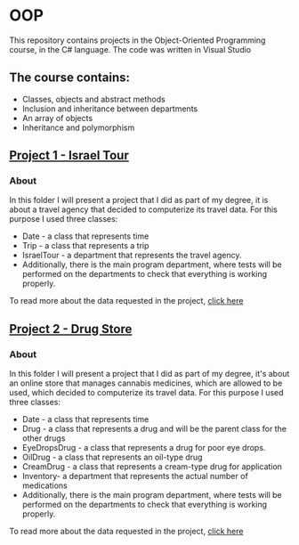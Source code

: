 # OOP
This repository contains projects in the Object-Oriented Programming course, in the C# language. The code was written in Visual Studio

## The course contains:

* Classes, objects and abstract methods
* Inclusion and inheritance between departments
* An array of objects
* Inheritance and polymorphism


## <span style="green">[Project 1 - Israel Tour](https://github.com/adiredri/OOP/tree/main/IsraelTour "Project 1 - Israel Tour")</span>

### About
In this folder I will present a project that I did as part of my degree, it is about a travel agency that decided to computerize its travel data. For this purpose I used three classes:
* Date - a class that represents time
* Trip - a class that represents a trip
* IsraelTour - a department that represents the travel agency.
* Additionally, there is the main program department, where tests will be performed on the departments to check that everything is working properly.

To read more about the data requested in the project, <span style="blue">[click here](https://github.com/adiredri/OOP/blob/main/IsraelTour/README-IsraelTour.txt "click here")</span> 


## <span style="blue">[Project 2 - Drug Store](https://github.com/adiredri/OOP/tree/main/DrugStore "Drug Store")</span>

### About
In this folder I will present a project that I did as part of my degree, it's about an online store that manages cannabis medicines, which are allowed to be used, which decided to computerize its travel data.
For this purpose I used three classes:
* Date - a class that represents time
* Drug - a class that represents a drug and will be the parent class for the other drugs
* EyeDropsDrug - a class that represents a drug for poor eye drops.
* OilDrug - a class that represents an oil-type drug
* CreamDrug - a class that represents a cream-type drug for application
* Inventory- a department that represents the actual number of medications
* Additionally, there is the main program department, where tests will be performed on the departments to check that everything is working properly.

To read more about the data requested in the project, <span style="blue">[click here](https://github.com/adiredri/OOP/blob/main/DrugStore/README-DrugStore.txt "click here")</span> 
